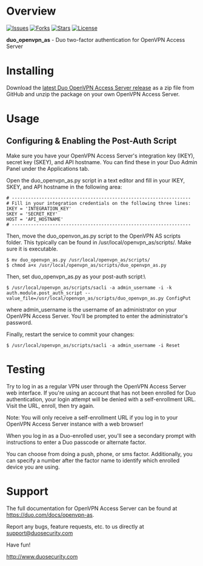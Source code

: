 # Overview

[![Issues](https://img.shields.io/github/issues/duosecurity/duo_openvpn_as)](https://github.com/duosecurity/duo_openvpn_as/issues)
[![Forks](https://img.shields.io/github/forks/duosecurity/duo_openvpn_as)](https://github.com/duosecurity/duo_openvpn_as/network/members)
[![Stars](https://img.shields.io/github/stars/duosecurity/duo_openvpn_as)](https://github.com/duosecurity/duo_openvpn_as/stargazers)
[![License](https://img.shields.io/badge/License-View%20License-orange)](https://github.com/duosecurity/duo_confluence/blob/master/LICENSE)

**duo_openvpn_as** - Duo two-factor authentication for OpenVPN Access Server

# Installing

Download the [latest Duo OpenVPN Access Server release](https://github.com/duosecurity/duo_openvpn_as/archive/refs/heads/master.zip) as a zip file from GitHub and unzip the package on your own OpenVPN Access Server.

# Usage

## Configuring & Enabling the Post-Auth Script
Make sure you have your OpenVPN Access Server's integration key (IKEY), secret key (SKEY), and API hostname. You can find these in your Duo Admin Panel under the Applications tab.

Open the duo_openvpn_as.py script in a text editor and fill in your IKEY, SKEY, and API hostname in the following area:
```
# ------------------------------------------------------------------
# Fill in your integration credentials on the following three lines:
IKEY = 'INTEGRATION_KEY'
SKEY = 'SECRET_KEY'
HOST = 'API_HOSTNAME'
# ------------------------------------------------------------------
```

Then, move the duo_openvon_as.py script to the OpenVPN AS scripts folder. This typically can be found in /usr/local/openvpn_as/scripts/. Make sure it is executable.

```
$ mv duo_openvpn_as.py /usr/local/openvpn_as/scripts/
$ chmod a+x /usr/local/openvpn_as/scripts/duo_openvpn_as.py
 ```
Then, set duo_openvpn_as.py as your post-auth script:\
```
$ /usr/local/openvpn_as/scripts/sacli -a admin_username -i -k auth.module.post_auth_script --value_file=/usr/local/openvpn_as/scripts/duo_openvpn_as.py ConfigPut
```
where admin_username is the username of an administrator on your OpenVPN Access Server. You'll be prompted to enter the administrator's password.

Finally, restart the service to commit your changes:
```
$ /usr/local/openvpn_as/scripts/sacli -a admin_username -i Reset
```

# Testing
Try to log in as a regular VPN user through the OpenVPN Access Server web interface. If you're using an account that has not been enrolled for Duo authentication, your login attempt will be denied with a self-enrollment URL. Visit the URL, enroll, then try again.

Note: You will only receive a self-enrollment URL if you log in to your OpenVPN Access Server instance with a web browser!

When you log in as a Duo-enrolled user, you'll see a secondary prompt with instructions to enter a Duo passcode or alternate factor.

You can choose from doing a push, phone, or sms factor. Additionally, you can specify a number after the factor name to identify which enrolled device you are using.

# Support

The full documentation for OpenVPN Access Server can be found at https://duo.com/docs/openvpn-as.

Report any bugs, feature requests, etc. to us directly at support@duosecurity.com

Have fun!

<http://www.duosecurity.com>
